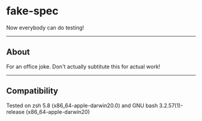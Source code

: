 # fake-spec
Now everybody can do testing!

----
## About
For an office joke. Don't actually subtitute this for actual work!

----
## Compatibility
Tested on zsh 5.8 (x86_64-apple-darwin20.0) and GNU bash 3.2.57(1)-release (x86_64-apple-darwin20)
